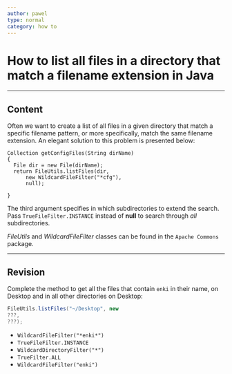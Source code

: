 ```yaml
---
author: pawel
type: normal
category: how to
---
```


# How to list all files in a directory that match a filename extension in Java


---

## Content

Often we want to create a list of all files in a given directory that match a specific filename pattern, or more specifically, match the same filename extension. An elegant solution to this problem is presented below:

```plain-text
Collection getConfigFiles(String dirName)
{
  File dir = new File(dirName);
  return FileUtils.listFiles(dir, 
      new WildcardFileFilter("*cfg"),
      null);

}
```

The third argument specifies in which subdirectories to extend the search. Pass `TrueFileFilter.INSTANCE` instead of **null** to search through *all* subdirectories.

*FileUtils* and *WildcardFileFilter* classes can be found in the `Apache Commons` package.


---

## Revision

Complete the method to get all the files that contain `enki` in their name, on Desktop and in all other directories on Desktop:

```java
FileUtils.listFiles("~/Desktop", new 
???,
???);
```

- `WildcardFileFilter("*enki*")` 
- `TrueFileFilter.INSTANCE` 
- `WildcardDirectoryFilter("*")` 
- `TrueFilter.ALL` 
- `WildcardFileFilter("enki")`
 
